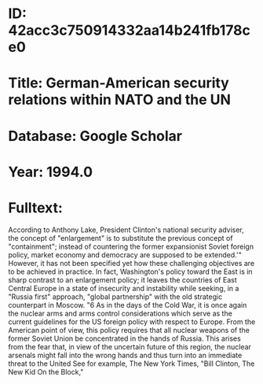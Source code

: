 # ID: 42acc3c750914332aa14b241fb178ce0
# Title: German-American security relations within NATO and the UN
# Database: Google Scholar
# Year: 1994.0
# Fulltext:
According to Anthony Lake, President Clinton's national security adviser, the concept of "enlargement" is to substitute the previous concept of "containment"; instead of countering the former expansionist Soviet foreign policy, market economy and democracy are supposed to be extended.'"
However, it has not been specified yet how these challenging objectives are to be achieved in practice.
In fact, Washington's policy toward the East is in sharp contrast to an enlargement policy; it leaves the countries of East Central Europe in a state of insecurity and instability while seeking, in a "Russia first" approach, "global partnership" with the old strategic counterpart in Moscow.
"6 As in the days of the Cold War, it is once again the nuclear arms and arms control considerations which serve as the current guidelines for the US foreign policy with respect to Europe.
From the American point of view, this policy requires that all nuclear weapons of the former Soviet Union be concentrated in the hands of Russia.
This arises from the fear that, in view of the uncertain future of this region, the nuclear arsenals might fall into the wrong hands and thus turn into an immediate threat to the United See for example, The New York Times, "Bill Clinton, The New Kid On the Block,"